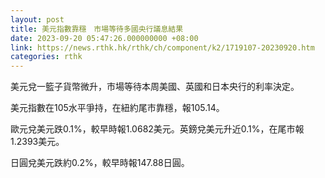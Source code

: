 ```yaml
---
layout: post
title: 美元指數靠穩　市場等待多國央行議息結果
date: 2023-09-20 05:47:26.000000000 +08:00
link: https://news.rthk.hk/rthk/ch/component/k2/1719107-20230920.htm
categories: rthk
---
```


美元兌一籃子貨幣微升，市場等待本周美國、英國和日本央行的利率決定。

美元指數在105水平爭持，在紐約尾市靠穩，報105.14。

歐元兌美元跌0.1%，較早時報1.0682美元。英鎊兌美元升近0.1%，在尾市報1.2393美元。

日圓兌美元跌約0.2%，較早時報147.88日圓。
